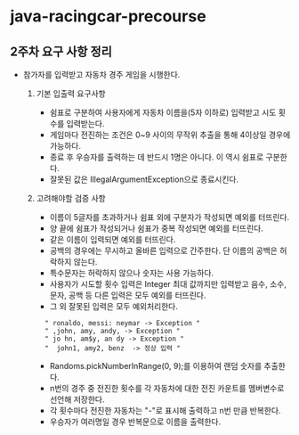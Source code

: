 # java-racingcar-precourse

## 2주차 요구 사항 정리
- 참가자를 입력받고 자동차 경주 게임을 시행한다.

  1. 기본 입출력 요구사항
     - 쉼표로 구분하여 사용자에게 자동차 이름을(5자 이하로) 입력받고 시도 횟수를 입력받는다.
     - 게임마다 전진하는 조건은 0~9 사이의 무작위 추출을 통해 4이상일 경우에 가능하다.
     - 종료 후 우승자를 출력하는 데 반드시 1명은 아니다. 이 역시 쉼표로 구분한다.
     - 잘못된 값은 IllegalArgumentException으로 종료시킨다.
  
  2. 고려해야할 검증 사항
     - 이름이 5글자를 초과하거나 쉼표 외에 구분자가 작성되면 예외를 터뜨린다.
     - 양 끝에 쉼표가 작성되거나 쉼표가 중복 작성되면 예외를 터뜨린다.
     - 같은 이름이 입력되면 예외를 터뜨린다.
     - 공백의 경우에는 무시하고 올바른 입력으로 간주한다. 단 이름의 공백은 허락하지 않는다.
     - 특수문자는 허락하지 않으나 숫자는 사용 가능하다.
     - 사용자가 시도할 횟수 입력은 Integer 최대 값까지만 입력받고 음수, 소수, 문자, 공백 등 다른 입력은 모두 예외를 터뜨린다.
     - 그 외 잘못된 입력은 모두 예외처리한다.
      ```
        " ronaldo, messi: neymar -> Exception "
        " ,john, amy, andy, -> Exception "
        " jo hn, am$y, an dy -> Exception "
        "  john1, amy2, benz  -> 정상 입력 "
      ```
     
     - Randoms.pickNumberInRange(0, 9);를 이용하여 랜덤 숫자를 추출한다.
     - n번의 경주 중 전진한 횟수를 각 자동차에 대한 전진 카운트를 멤버변수로 선언해 저장한다.
     - 각 횟수마다 전진한 자동차는 "-"로 표시해 출력하고 n번 만큼 반복한다.
     - 우승자가 여러명일 경우 반복문으로 이름을 출력한다.
